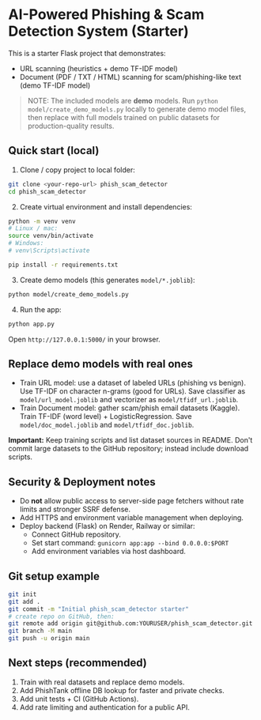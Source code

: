 # AI-Powered Phishing & Scam Detection System (Starter)

This is a starter Flask project that demonstrates:
- URL scanning (heuristics + demo TF-IDF model)
- Document (PDF / TXT / HTML) scanning for scam/phishing-like text (demo TF-IDF model)

> NOTE: The included models are **demo** models. Run `python model/create_demo_models.py` locally to generate demo model files, then replace with full models trained on public datasets for production-quality results.

## Quick start (local)

1. Clone / copy project to local folder:
```bash
git clone <your-repo-url> phish_scam_detector
cd phish_scam_detector
```

2. Create virtual environment and install dependencies:
```bash
python -m venv venv
# Linux / mac:
source venv/bin/activate
# Windows:
# venv\Scripts\activate

pip install -r requirements.txt
```

3. Create demo models (this generates `model/*.joblib`):
```bash
python model/create_demo_models.py
```

4. Run the app:
```bash
python app.py
```
Open `http://127.0.0.1:5000/` in your browser.

## Replace demo models with real ones
- Train URL model: use a dataset of labeled URLs (phishing vs benign). Use TF-IDF on character n-grams (good for URLs). Save classifier as `model/url_model.joblib` and vectorizer as `model/tfidf_url.joblib`.
- Train Document model: gather scam/phish email datasets (Kaggle). Train TF-IDF (word level) + LogisticRegression. Save `model/doc_model.joblib` and `model/tfidf_doc.joblib`.

**Important:** Keep training scripts and list dataset sources in README. Don't commit large datasets to the GitHub repository; instead include download scripts.

## Security & Deployment notes
- Do **not** allow public access to server-side page fetchers without rate limits and stronger SSRF defense.
- Add HTTPS and environment variable management when deploying.
- Deploy backend (Flask) on Render, Railway or similar:
  - Connect GitHub repository.
  - Set start command: `gunicorn app:app --bind 0.0.0.0:$PORT`
  - Add environment variables via host dashboard.

## Git setup example
```bash
git init
git add .
git commit -m "Initial phish_scam_detector starter"
# create repo on GitHub, then:
git remote add origin git@github.com:YOURUSER/phish_scam_detector.git
git branch -M main
git push -u origin main
```

## Next steps (recommended)
1. Train with real datasets and replace demo models.
2. Add PhishTank offline DB lookup for faster and private checks.
3. Add unit tests + CI (GitHub Actions).
4. Add rate limiting and authentication for a public API.
